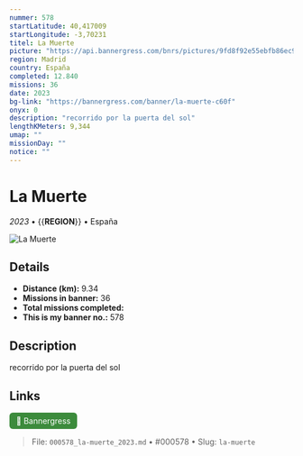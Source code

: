 ```yaml
---
nummer: 578
startLatitude: 40,417009
startLongitude: -3,70231
titel: La Muerte
picture: "https://api.bannergress.com/bnrs/pictures/9fd8f92e55ebfb86ec9f24eb5ab395be"
region: Madrid
country: España
completed: 12.840
missions: 36
date: 2023
bg-link: "https://bannergress.com/banner/la-muerte-c60f"
onyx: 0
description: "recorrido por la puerta del sol"
lengthKMeters: 9,344
umap: ""
missionDay: ""
notice: ""
---
```

# La Muerte

*2023* • {{__REGION__}} • España

![La Muerte](https://api.bannergress.com/bnrs/pictures/9fd8f92e55ebfb86ec9f24eb5ab395be)



## Details
- **Distance (km):** 9.34
- **Missions in banner:** 36
- **Total missions completed:** 
- **This is my banner no.:** 578



## Description
recorrido por la puerta del sol



## Links
<a href="https://bannergress.com/banner/la-muerte-c60f" target="_blank" style="display:inline-block;margin-right:8px;padding:6px 12px;background:#3c8b3c;color:#fff;text-decoration:none;border-radius:6px;">🔗 Bannergress</a>



> File: `000578_la-muerte_2023.md` • #000578 • Slug: `la-muerte`
